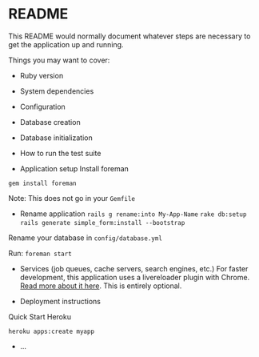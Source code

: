# README

This README would normally document whatever steps are necessary to get the
application up and running.

Things you may want to cover:

* Ruby version

* System dependencies

* Configuration

* Database creation

* Database initialization

* How to run the test suite

* Application setup
Install foreman

`gem install foreman`

Note: This does not go in your `Gemfile`

* Rename application
`rails g rename:into My-App-Name`
`rake db:setup`
`rails generate simple_form:install --bootstrap`

Rename your database in `config/database.yml`


Run:
`foreman start`

* Services (job queues, cache servers, search engines, etc.)
For faster development, this application uses a livereloader plugin with Chrome. [Read more about it here](https://github.com/guard/guard-livereload). This is entirely optional.

* Deployment instructions

Quick Start Heroku

`heroku apps:create myapp`
* ...
